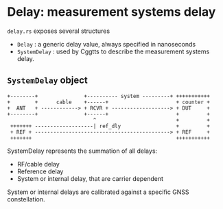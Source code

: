 Delay: measurement systems delay 
=================================

`delay.rs` exposes several structures

* `Delay` : a generic delay value, always specified in nanoseconds
* `SystemDelay` : used by Cggtts to describe the measurement systems delay.

## `SystemDelay` object

```
+--------+               +---------- system ---------+ +++++++++++
+        +      cable    +------+                      + counter +
+  ANT   + ------------> + RCVR + -------------------> + DUT     +
+--------+               +------+                      +         +
                            ^                          +         +
 +++++++ -------------------| ref_dly                  +         +
 + REF + --------------------------------------------> + REF     +
 +++++++                                               +++++++++++
```

SystemDelay represents the summation of all delays:

* RF/cable delay
* Reference delay
* System or internal delay, that are carrier dependent

System or internal delays are calibrated against 
a specific GNSS constellation.
